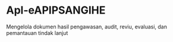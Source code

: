 # Apl-eAPIPSANGIHE
Mengelola dokumen hasil pengawasan, audit, reviu, evaluasi, dan pemantauan tindak lanjut
